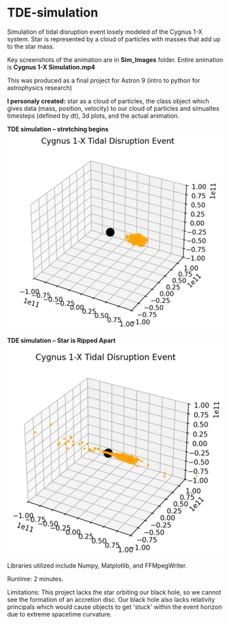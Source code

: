 # TDE-simulation
Simulation of tidal disruption event losely modeled of the Cygnus 1-X system. Star is represented by a cloud of particles with masses that add up to the star mass.

Key screenshots of the animation are in **Sim_Images** folder. Entire animation is **Cygnus 1-X Simulation.mp4**

This was produced as a final project for Astron 9 (intro to python for astrophysics research) 

**I personaly created:**  star as a cloud of particles, the class object which gives data (mass, position, velocity) to our cloud of particles and simualtes timesteps (defined by dt), 3d plots, and the actual animation.

**TDE simulation – stretching begins**
![TDE simulation – stretching begins](Sim_Images/Stretch1.png)

**TDE simulation – Star is Ripped Apart**
![TDE simulation – Star is Ripped Apart](Sim_Images/Jet1.png)

Libraries utilized include Numpy, Matplotlib, and FFMpegWriter.

Runtime: 2 minutes.

Limitations: This project lacks the star orbiting our black hole, so we cannot see the formation of an accretion disc. Our black hole also lacks relativity principals which would cause objects to get 'stuck' within the event horizon due to extreme spacetime curvature. 
